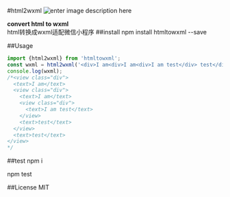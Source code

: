 #html2wxml
![enter image description here](https://api.travis-ci.org/jayZOU/html2wxml.svg?branch=master)

**convert html to wxml**  
html转换成wxml适配微信小程序
##install
  npm install htmltowxml --save

##Usage
```javascript
import {html2wxml} from 'htmltowxml';
const wxml = html2wxml('<div>I am<div>I am<div>I am test</div> test</div> test</div>');
console.log(wxml);
/*<view class="div">
  <text>I am</text>
  <view class="div">
    <text>I am</text>
    <view class="div">
      <text>I am test</text>
    </view>
    <text>test</text>
  </view>
  <text>test</text>
</view>
*/
```

##test
  npm i
  
  npm test

##License
MIT

